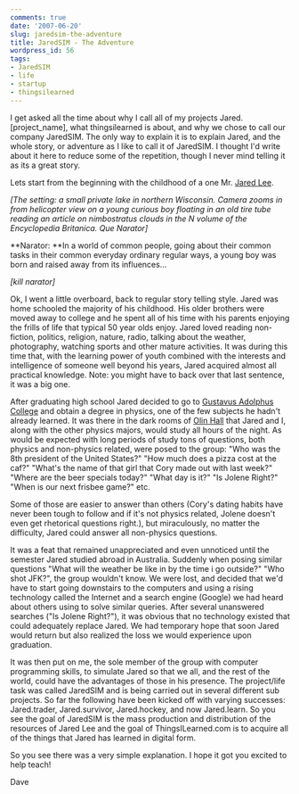 ```yaml
---
comments: true
date: '2007-06-20'
slug: jaredsim-the-adventure
title: JaredSIM - The Adventure
wordpress_id: 56
tags:
- JaredSIM
- life
- startup
- thingsilearned
---
```


I get asked all the time about why I call all of my projects Jared.[project_name], what thingsilearned is about, and why we chose to call our company JaredSIM. The only way to explain it is to explain Jared, and the whole story, or adventure as I like to call it of JaredSIM. I thought I'd write about it here to reduce some of the repetition, though I never mind telling  it as its a great story.

Lets start from the beginning with the childhood of a one Mr. [Jared Lee](http://www.jared-lee.com/blog).

_[The setting: a small private lake in northern Wisconsin. Camera zooms in from helicopter view on a young curious boy floating in an old tire tube reading an article on nimbostratus clouds in the N volume of the Encyclopedia Britanica. Que Narator]_

**Narator: **In a world of common people, going about their common tasks in their common everyday ordinary regular ways, a young boy was born and raised away from its influences...

_[kill narator]_

Ok, I went a little overboard, back to regular story telling style. Jared was home schooled the majority of his childhood. His older brothers were moved away to college and he spent all of his time with his parents enjoying the frills of life that typical 50 year olds enjoy. Jared loved reading non-fiction, politics, religion, nature, radio, talking about the weather, photography, watching sports and other mature activities. It was during this time that, with the learning power of youth combined with the interests and intelligence of someone well beyond his years, Jared acquired almost all practical knowledge. Note: you might have to back over that last sentence, it was a big one.

After graduating high school Jared decided to go to [Gustavus Adolphus College](http://www.gac.edu) and obtain a degree in physics, one of the few subjects he hadn't already learned. It was there in the dark rooms of [Olin Hall](http://physics.gac.edu/Images/OLIN2.jpg) that Jared and I, along with the other physics majors, would study all hours of the night. As would be expected with long periods of study tons of questions, both physics and non-physics related, were posed to the group: "Who was the 8th president of the United States?" "How much does a pizza cost at the caf?" "What's the name of that girl that Cory made out with last week?" "Where are the beer specials today?" "What day is it?" "Is Jolene Right?" "When is our next frisbee game?" etc.

Some of those are easier to answer than others (Cory's dating habits have never been tough to follow and if it's not physics related, Jolene doesn't even get rhetorical questions right.), but miraculously, no matter the difficulty, Jared could answer all non-physics questions.

It was a feat that remained unappreciated and even unnoticed until the semester Jared studied abroad in Australia. Suddenly when posing similar questions "What will the weather be like in by the time i go outside?" "Who shot JFK?", the group wouldn't know. We were lost, and decided that we'd have to start going downstairs to the computers and using a rising technology called the Internet and a search engine (Google) we had heard about others using to solve similar queries. After several unanswered searches ("Is Jolene Right?"), it was obvious that no technology existed that could adequately replace Jared. We had temporary hope that soon Jared would return but also realized the loss we would experience upon graduation.

It was then put on me, the sole member of the group with computer programming skills, to simulate Jared so that we all, and the rest of the world, could have the advantages of those in his presence. The project/life task was called JaredSIM and is being carried out in several different sub projects. So far the following have been kicked off with varying successes: Jared.trader, Jared.survivor, Jared.hockey, and now Jared.learn. So you see the goal of JaredSIM is the mass production and distribution of the resources of Jared Lee and the goal of ThingsILearned.com is to acquire all of the things that Jared has learned in digital form.

So you see there was a very simple explanation. I hope it got you excited to help teach!


Dave
